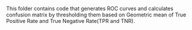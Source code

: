 This folder contains code that generates ROC curves and calculates confusion matrix by thresholding them based on Geometric mean of True Positive Rate and True Negative Rate(TPR and TNR).
